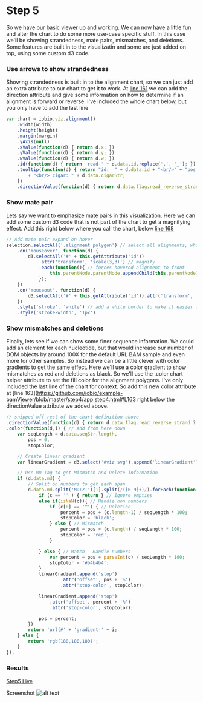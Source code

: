 # Step 5
So we have our basic viewer up and working. We can now have a little fun and alter the chart to do some more use-case specific stuff. In this case we'll be showing strandedness, mate pairs, mismatches, and deletions. Some features are built in to the visualizatin and some are just added on top, using some custom d3 code. 

### Use arrows to show strandedness
Showing strandedness is built in to the alignment chart, so we can just add an extra attribute to our chart to get it to work. At [line 161](https://github.com/iobio/example-bamViewer/blob/master/step4/app.step4.html#L161) we can add the direction attribute and give some information on how to determine if an alignment is forward or reverse. I've included the whole chart below, but you only have to add the last line
```JavaScript
var chart = iobio.viz.alignment()
	.width(width)
	.height(height)
	.margin(margin)
	.yAxis(null)
	.xValue(function(d) { return d.x; })
	.yValue(function(d) { return d.y; })
	.wValue(function(d) { return d.w; })
	.id(function(d) { return 'read-' + d.data.id.replace('.', '_'); })
	.tooltip(function(d) { return "id:  " + d.data.id + "<br/>" + "pos: " + d.data.start + ' - ' + (d.data.end) + "<br/>"  + "seq: " +       d.data.seqStr
		+ "<br/> cigar: " + d.data.cigarStr;
	})
	.directionValue(function(d) { return d.data.flag.read_reverse_strand ? 'reverse' : 'forward' ; }) // ADD THIS HERE
```

### Show mate pair
Lets say we want to emphasize mate pairs in this visualization. Here we can add some custom d3 code that is not part of the chart to get a magnifying effect. Add this right below where you call the chart, below [line 168](https://github.com/iobio/example-bamViewer/blob/master/step4/app.step4.html#L168)
```JavaScript
// Add mate pair expand on hover
selection.selectAll('.alignment polygon') // select all alignments, which are polygons
	.on('mouseover', function(d) {
        d3.selectAll('#' + this.getAttribute('id'))
        	.attr('transform', 'scale(3,3)') // magnify
        	.each(function(){ // forces hovered alignment to front
				this.parentNode.parentNode.appendChild(this.parentNode);
		    });
    })
    .on('mouseout', function(d) {
        d3.selectAll('#' + this.getAttribute('id')).attr('transform', 'scale(1,1)'); // demagnify
    })
    .style('stroke', 'white') // add a white border to make it easier to see
    .style('stroke-width', '1px')
```

### Show mismatches and deletions
Finally, lets see if we can show some finer sequence information. We could add an element for each nucleotide, but that would increase our number of DOM objects by around 100X for the default URL BAM sample and even more for other samples. So instead we can be a little clever with color gradients to get the same effect. Here we'll use a color gradient to show mismatches as red and deletions as black. So we'll use the .color chart helper attribute to set the fill color for the alignment polygons. I've only included the last line of the chart for context. So add this new color attribute at [line 163](https://github.com/iobio/example-bamViewer/blob/master/step4/app.step4.html#L163  right below the directionValue attribute we added above.
```JavaScript
// snipped off rest of the chart definition above
.directionValue(function(d) { return d.data.flag.read_reverse_strand ? 'reverse' : 'forward' ; }) // previously added
.color(function(d,i) { // Add from here down
	var seqLength = d.data.seqStr.length,
		pos = 0,
		stopColor;

	// Create linear gradient
	var linearGradient = d3.select('#viz svg').append('linearGradient').attr('id', 'gradient-' + i);

    // Use MD Tag to get Mismatch and Delete information
	if (d.data.md) {
	    // Split on numbers to get each span
		d.data.md.split('MD:Z:')[1].split(/([0-9]+)/).forEach(function(c) {
			if (c == '' ) { return } // Ignore empties
			else if(isNaN(c)){ // Handle non numbers
				if (c[0] == '^') { // Deletion
					percent = pos + (c.length-1) / seqLength * 100;
					stopColor = 'black';
				} else { // Mismatch
					percent = pos + (c.length) / seqLength * 100;
					stopColor = 'red';
				}

			} else { // Match - Handle numbers
				var percent = pos + parseInt(c) / seqLength * 100;
				stopColor = '#b4b4b4';
			}
			linearGradient.append('stop')
					.attr('offset', pos + '%')
					.attr('stop-color', stopColor);

			linearGradient.append('stop')
				.attr('offset', percent + '%')
				.attr('stop-color', stopColor);

			pos = percent;
		})
		return 'url(#' + 'gradient-' + i;
	} else {
		return 'rgb(180,180,180)';
	}
});
```

### Results
[Step5 Live](http://iobio.github.io/example-bamViewer/step5/app.step5.html)

Screenshot
![alt text](https://raw.githubusercontent.com/iobio/example-bamViewer/master/assets/img/step5.png)
